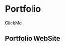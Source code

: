 # Portfolio
[ClickMe](https://swamykankipati.github.io/Portfolio/index.html)

## Portfolio WebSite 
